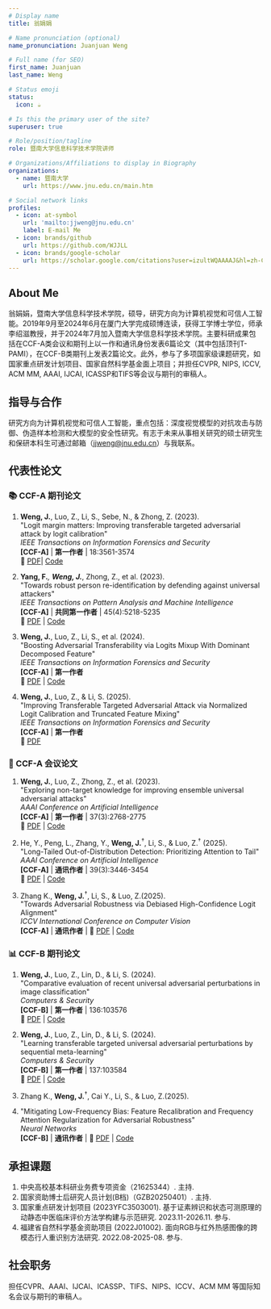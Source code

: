 ```yaml
---
# Display name
title: 翁娟娟

# Name pronunciation (optional)
name_pronunciation: Juanjuan Weng

# Full name (for SEO)
first_name: Juanjuan
last_name: Weng

# Status emoji
status:
  icon: ☕️

# Is this the primary user of the site?
superuser: true

# Role/position/tagline
role: 暨南大学信息科学技术学院讲师

# Organizations/Affiliations to display in Biography
organizations:
  - name: 暨南大学
    url: https://www.jnu.edu.cn/main.htm

# Social network links
profiles:
  - icon: at-symbol
    url: 'mailto:jjweng@jnu.edu.cn'
    label: E-mail Me
  - icon: brands/github
    url: https://github.com/WJJLL
  - icon: brands/google-scholar
    url: https://scholar.google.com/citations?user=izultWQAAAAJ&hl=zh-CN
---
```


## About Me
翁娟娟，暨南大学信息科学技术学院，硕导，研究方向为计算机视觉和可信人工智能。2019年9月至2024年6月在厦门大学完成硕博连读，获得工学博士学位，师承李绍滋教授，并于2024年7月加入暨南大学信息科学技术学院。主要科研成果包括在CCF-A类会议和期刊上以一作和通讯身份发表6篇论文（其中包括顶刊T-PAMI），在CCF-B类期刊上发表2篇论文。此外，参与了多项国家级课题研究，如国家重点研发计划项目、国家自然科学基金面上项目；并担任CVPR, NIPS, ICCV, ACM MM, AAAI, IJCAI, ICASSP和TIFS等会议与期刊的审稿人。


## 指导与合作
研究方向为计算机视觉和可信人工智能，重点包括：深度视觉模型的对抗攻击与防御、伪造样本检测和大模型的安全性研究。有志于未来从事相关研究的硕士研究生和保研本科生可通过邮箱（jjweng@jnu.edu.cn）与我联系。


## 代表性论文

### 📚 CCF-A 期刊论文

1. **Weng, J.**, Luo, Z., Li, S., Sebe, N., & Zhong, Z. (2023).  
   "Logit margin matters: Improving transferable targeted adversarial attack by logit calibration"  
   *IEEE Transactions on Information Forensics and Security*  
   **[CCF-A]** | **第一作者** | 18:3561-3574  
   🔗 [PDF](https://ieeexplore.ieee.org/abstract/document/10147340)| [Code](https://github.com/WJJLL/Target-Attack/)

2. **Yang, F.**<sup>*</sup>, **Weng, J.**<sup>*</sup>, Zhong, Z., et al. (2023).  
   "Towards robust person re-identification by defending against universal attackers"  
   *IEEE Transactions on Pattern Analysis and Machine Intelligence*  
   **[CCF-A]** | **共同第一作者** | 45(4):5218-5235  
   🔗 [PDF](https://ieeexplore.ieee.org/abstract/document/9858024/) | [Code](https://github.com/WJJLL/Meta-Attack-Defense)

3. **Weng, J.**, Luo, Z., Li, S., et al. (2024).  
   "Boosting Adversarial Transferability via Logits Mixup With Dominant Decomposed Feature"  
   *IEEE Transactions on Information Forensics and Security*  
   **[CCF-A]** | **第一作者**  
   🔗 [PDF](https://ieeexplore.ieee.org/abstract/document/10684756/)  | [Code](https://github.com/WJJLL/SVD-SSA)

4. **Weng, J.**, Luo, Z., & Li, S. (2025).  
   "Improving Transferable Targeted Adversarial Attack via Normalized Logit Calibration and Truncated Feature Mixing"  
   *IEEE Transactions on Information Forensics and Security*  
   **[CCF-A]** | **第一作者**  
   🔗 [PDF](https://ieeexplore.ieee.org/abstract/document/10975005)

### 🎯 CCF-A 会议论文

1. **Weng, J.**, Luo, Z., Zhong, Z., et al. (2023).  
   "Exploring non-target knowledge for improving ensemble universal adversarial attacks"  
   *AAAI Conference on Artificial Intelligence*  
   **[CCF-A]** | **第一作者** | 37(3):2768-2775  
   🔗 [PDF](https://ojs.aaai.org/index.php/AAAI/article/view/25377) | [Code](https://github.com/WJJLL/ND-MM)

2. He, Y., Peng, L., Zhang, Y., **Weng, J.**<sup>†</sup>, Li, S., & Luo, Z.<sup>†</sup> (2025).  
   "Long-Tailed Out-of-Distribution Detection: Prioritizing Attention to Tail"  
   *AAAI Conference on Artificial Intelligence*  
   **[CCF-A]** | **通讯作者** | 39(3):3446-3454  
   🔗 [PDF](https://ojs.aaai.org/index.php/AAAI/article/view/32357) | [Code](https://github.com/InaR-design/PATT)


3. Zhang K., **Weng, J.**<sup>†</sup>, Li, S., & Luo, Z.(2025).  
   "Towards Adversarial Robustness via Debiased High-Confidence Logit Alignment"  
   *ICCV International Conference on Computer Vision*  
   **[CCF-A]** | **通讯作者** | 
   🔗 [PDF](https://arxiv.org/pdf/2408.06079) | [Code](https://github.com/KejiaZhang-Robust/DHAT)

### 📊 CCF-B 期刊论文

1. **Weng, J.**, Luo, Z., Lin, D., & Li, S. (2024).  
   "Comparative evaluation of recent universal adversarial perturbations in image classification"  
   *Computers & Security*  
   **[CCF-B]** | **第一作者** | 136:103576  
   🔗 [PDF](https://www.sciencedirect.com/science/article/pii/S0167404823004868) | [Code](https://github.com/WJJLL/Attack-Survey)

2. **Weng, J.**, Luo, Z., Lin, D., & Li, S. (2024).  
   "Learning transferable targeted universal adversarial perturbations by sequential meta-learning"  
   *Computers & Security*  
   **[CCF-B]** | **第一作者** | 137:103584  
   🔗 [PDF](https://www.sciencedirect.com/science/article/pii/S0167404823004947) | [Code](https://github.com/WJJLL/SMeta-UAP)

3. Zhang K., **Weng, J.**<sup>†</sup>, Cai Y., Li, S., & Luo, Z.(2025).
4. 
   "Mitigating Low-Frequency Bias: Feature Recalibration and Frequency Attention Regularization for Adversarial Robustness"  
   *Neural Networks*  
   **[CCF-B]** | **通讯作者** | 
   🔗 [PDF](***) | [Code](https://github.com/KejiaZhang-Robust/HFDR)


## 承担课题
1. 中央高校基本科研业务费专项资金（21625344）. 主持.
2. 国家资助博士后研究人员计划(B档)（GZB20250401）. 主持.
3. 国家重点研发计划项目 (2023YFC3503001). 基于证素辨识和状态可测原理的动静态中医临床评价方法学构建与示范研究. 2023.11-2026.11. 参与.
4. 福建省自然科学基金资助项目 (2022J01002). 面向RGB与红外热感图像的跨模态行人重识别方法研究. 2022.08-2025-08. 参与.

## 社会职务
担任CVPR、AAAI、IJCAI、ICASSP、TIFS、NIPS、ICCV、ACM MM 等国际知名会议与期刊的审稿人。




